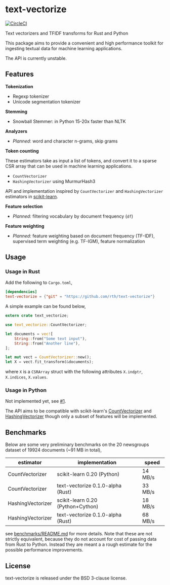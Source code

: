 # text-vectorize

[![CircleCI](https://circleci.com/gh/rth/text-vectorize/tree/master.svg?style=svg)](https://circleci.com/gh/rth/text-vectorize/tree/master)

Text vectorizers and TFIDF transforms for Rust and Python

This package aims to provide a convenient and high performance toolkit for ingesting textual data for
machine learning applications.

The API is currently unstable.

## Features

**Tokenization**

 - Regexp tokenizer
 - Unicode segmentation tokenizer

**Stemming**

 - Snowball Stemmer: in Python 15-20x faster than NLTK

**Analyzers**

 - *Planned*: word and character n-grams, skip grams

**Token counting**

These estimators take as input a list of tokens, and convert it to a sparse CSR
array that can be used in machine learning applications.

 - `CountVectorizer` 
 - `HashingVectorizer` using MurmurHash3

API and implementation inspired by `CountVectorizer` and `HashingVectorizer`
estimators in [scikit-learn](https://scikit-learn.org/).

**Feature selection**

 - *Planned:*  filtering vocabulary by document frequency (`df`)

**Feature weighting**

 - *Planned:*  feature weighting based on document frequency (TF-IDF),
   supervised term weighting (e.g. TF-IGM), feature normalization

## Usage

### Usage in Rust

Add the following to `Cargo.toml`,
```toml
[dependencies]
text-vectorize = {"git" = "https://github.com/rth/text-vectorize"}
``` 
A simple example can be found below,
```rust
extern crate text_vectorize;

use text_vectorize::CountVectorizer;

let documents = vec![
    String::from("Some text input"),
    String::from("Another line"),
];

let mut vect = CountVectorizer::new();
let X = vect.fit_transform(&documents);
```
where `X` is a `CSRArray` struct with the following attributes
`X.indptr`, `X.indices`, `X.values`.

### Usage in Python

Not implemented yet, see [#1](https://github.com/rth/text-vectorize/pull/1).

The API aims to be compatible with scikit-learn's
[CountVectorizer](https://scikit-learn.org/stable/modules/generated/sklearn.feature_extraction.text.CountVectorizer.html)
and [HashingVectorizer](https://scikit-learn.org/stable/modules/generated/sklearn.feature_extraction.text.HashingVectorizer.html) 
though only a subset of features will be implemented.


## Benchmarks

Below are some very preliminary benchmarks on the 20 newsgroups dataset of 19924 documents (~91 MB in total),

| estimator         | implementation                    | speed        |
|-------------------|-----------------------------------|--------------|
| CountVectorizer   | scikit-learn 0.20 (Python)        | 14 MB/s      |
| CountVectorizer   | text-vectorize 0.1.0-alpha (Rust) | 33 MB/s      |
| HashingVectorizer | scikit-learn 0.20 (Python+Cython) | 18 MB/s      |
| HashingVectorizer | text-vectorize 0.1.0-alpha (Rust) | 68 MB/s      |

see [benchmarks/README.md](./benchmarks/README.md) for more details.
Note that these are not strictly equivalent, because
they do not account for cost of passing data from Rust to Python. Instead they are meant a
a rough estimate for the possible performance improvements.


## License

text-vectorize is released under the BSD 3-clause license.
